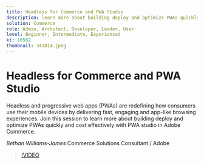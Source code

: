 ```yaml
---
title: Headless for Commerce and PWA Studio
description: learn more about building deploy and optimize PWAs quickly and cost effectively with PWA studio in Adobe Commerce
solution: Commerce
role: Admin, Architect, Developer, Leader, User
level: Beginner, Intermediate, Experienced
kt: 10562
thumbnail: 343814.jpeg
---
```

# Headless for Commerce and PWA Studio

Headless and progressive web apps (PWAs) are redefining how consumers use their mobile devices by delivering fast, engaging and app-like browsing experiences. Join this session to learn more about building deploy and optimize PWAs quickly and cost effectively with PWA studio in Adobe Commerce.

*Bethan Williams-James* Commerce Solutions Consultant / Adobe

>[!VIDEO](https://video.tv.adobe.com/v/343814/?quality=12&learn=on)
